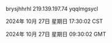 brysjhhrhl 219.139.197.74 yqqlmgsycl

2024年 10月 27日 星期日 17:30:02 CST

2024年 10月 27日 星期日 09:30:02 GMT
